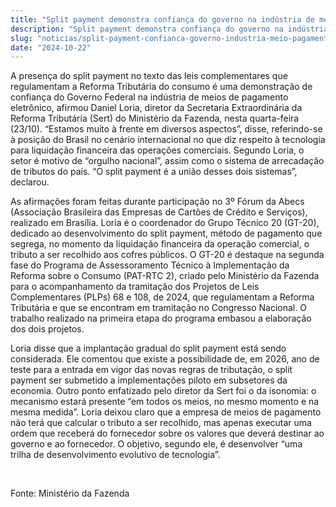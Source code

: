```yaml
---
title: "Split payment demonstra confiança do governo na indústria de meio de pagamento eletrônico, afirma diretor da Fazenda"
description: "Split payment demonstra confiança do governo na indústria de meio de pagamento eletrônico, afirma diretor da Fazenda"
slug: "noticias/split-payment-confianca-governo-industria-meio-pagamento-eletronico"
date: "2024-10-22"
---
```


A presença do split payment no texto das leis complementares que regulamentam a Reforma Tributária do consumo é uma demonstração de confiança do Governo Federal na indústria de meios de pagamento eletrônico, afirmou Daniel Loria, diretor da Secretaria Extraordinária da Reforma Tributária (Sert) do Ministério da Fazenda, nesta quarta-feira (23/10). “Estamos muito à frente em diversos aspectos”, disse, referindo-se à posição do Brasil no cenário internacional no que diz respeito à tecnologia para liquidação financeira das operações comerciais. Segundo Loria, o setor é motivo de “orgulho nacional”, assim como o sistema de arrecadação de tributos do país. “O split payment é a união desses dois sistemas”, declarou.  

As afirmações foram feitas durante participação no 3º Fórum da Abecs (Associação Brasileira das Empresas de Cartões de Crédito e Serviços), realizado em Brasília. Loria é o coordenador do Grupo Técnico 20 (GT-20), dedicado ao desenvolvimento do split payment, método de pagamento que segrega, no momento da liquidação financeira da operação comercial, o tributo a ser recolhido aos cofres públicos. O GT-20 é destaque na segunda fase do Programa de Assessoramento Técnico à Implementação da Reforma sobre o Consumo (PAT-RTC 2), criado pelo Ministério da Fazenda para o acompanhamento da tramitação dos Projetos de Leis Complementares (PLPs) 68 e 108, de 2024, que regulamentam a Reforma Tributária e que se encontram em tramitação no Congresso Nacional. O trabalho realizado na primeira etapa do programa embasou a elaboração dos dois projetos.  

Loria disse que a implantação gradual do split payment está sendo considerada. Ele comentou que existe a possibilidade de, em 2026, ano de teste para a entrada em vigor das novas regras de tributação, o split payment ser submetido a implementações piloto em subsetores da economia. Outro ponto enfatizado pelo diretor da Sert foi o da isonomia: o mecanismo estará presente “em todos os meios, no mesmo momento e na mesma medida”. Loria deixou claro que a empresa de meios de pagamento não terá que calcular o tributo a ser recolhido, mas apenas executar uma ordem que receberá do fornecedor sobre os valores que deverá destinar ao governo e ao fornecedor. O objetivo, segundo ele, é desenvolver “uma trilha de desenvolvimento evolutivo de tecnologia”.  
  
&nbsp;
  
Fonte: Ministério da Fazenda